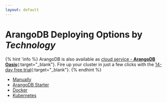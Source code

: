 ```yaml
---
layout: default
---
```

ArangoDB Deploying Options by _Technology_
==========================================

{% hint 'info %}
ArangoDB is also available as [cloud service - **ArangoDB Oasis**](https://cloud.arangodb.com/home?utm_source=docs&utm_medium=cluster_pages&utm_campaign=docs_traffic){:target="_blank"}. Fire up your cluster in just a few clicks with the [14-day free trial](https://cloud.arangodb.com/home?utm_source=docs&utm_medium=cluster_pages&utm_campaign=docs_traffic){:target="_blank"}.
{% endhint %}

- [Manually](deployment-manually.html)
- [ArangoDB Starter](deployment-arango-dbstarter.html)
- [Docker](deployment-docker.html)
- [Kubernetes](deployment-kubernetes.html)
